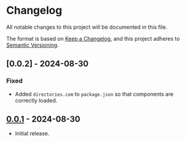 # Changelog
All notable changes to this project will be documented in this file.

The format is based on [Keep a Changelog](https://keepachangelog.com/en/1.0.0/),
and this project adheres to [Semantic Versioning](https://semver.org/spec/v2.0.0.html).

## [0.0.2] - 2024-08-30
### Fixed
- Added `directories.com` to `package.json` so that components are correctly loaded.

## [0.0.1] - 2024-08-30

- Initial release.

[0.0.1]: https://github.com/bixbyjs/bixby-ns/releases/tag/v0.0.1

